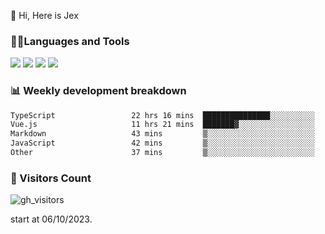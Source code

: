 👋 Hi, Here is Jex

 

### 🧑‍💻Languages and Tools

<code><a href="https://react.dev"><img src="https://api.iconify.design/logos:react.svg" /></a></code>
<code><a href="https://github.com/vuejs/core"><img src="https://api.iconify.design/logos:vue.svg" /></a></code> 
<code><a href="https://github.com/microsoft/TypeScript"><img src="https://api.iconify.design/logos:typescript-icon.svg" /></a></code>
<code><a href="https://threejs.org/"><img src="https://api.iconify.design/logos:threejs.svg" /></a></code>

### 📊 Weekly development breakdown

<!--START_SECTION:waka-->

```txt
TypeScript                 22 hrs 16 mins  ███████████████░░░░░░░░░░   60.66 %
Vue.js                     11 hrs 21 mins  ███████▓░░░░░░░░░░░░░░░░░   30.95 %
Markdown                   43 mins         ▒░░░░░░░░░░░░░░░░░░░░░░░░   01.98 %
JavaScript                 42 mins         ▒░░░░░░░░░░░░░░░░░░░░░░░░   01.91 %
Other                      37 mins         ▒░░░░░░░░░░░░░░░░░░░░░░░░   01.69 %
```

<!--END_SECTION:waka-->


### 👀 Visitors Count

![gh_visitors](https://profile-counter.glitch.me/jexlau/count.svg)

start at 06/10/2023.
